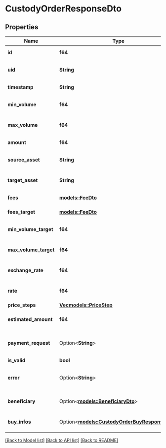 # CustodyOrderResponseDto

## Properties

Name | Type | Description | Notes
------------ | ------------- | ------------- | -------------
**id** | **f64** | Transaction order ID | 
**uid** | **String** | UID of the transaction order | 
**timestamp** | **String** | Price timestamp | 
**min_volume** | **f64** | Minimum volume in source asset | 
**max_volume** | **f64** | Maximum Volume in source asset | 
**amount** | **f64** | Amount in source asset | 
**source_asset** | **String** | Source asset name, Asset or Fiat | 
**target_asset** | **String** | Target asset name, Asset or Fiat | 
**fees** | [**models::FeeDto**](FeeDto.md) | Fee infos in source asset | 
**fees_target** | [**models::FeeDto**](FeeDto.md) | Fee infos in target asset | 
**min_volume_target** | **f64** | Minimum volume in target asset | 
**max_volume_target** | **f64** | Maximum volume in target asset | 
**exchange_rate** | **f64** | Exchange rate in source/target | 
**rate** | **f64** | Final rate (incl. fees) in source/target | 
**price_steps** | [**Vec<models::PriceStep>**](PriceStep.md) |  | 
**estimated_amount** | **f64** | Estimated amount in target asset | 
**payment_request** | Option<**String**> | Payment request (e.g. Lightning invoice) | [optional]
**is_valid** | **bool** |  | 
**error** | Option<**String**> | Error message in case isValid is false | [optional]
**beneficiary** | Option<[**models::BeneficiaryDto**](BeneficiaryDto.md)> | Bank transaction beneficiary | [optional]
**buy_infos** | Option<[**models::CustodyOrderBuyResponseDto**](CustodyOrderBuyResponseDto.md)> | Infos for Buy Custody Orders | [optional]

[[Back to Model list]](../README.md#documentation-for-models) [[Back to API list]](../README.md#documentation-for-api-endpoints) [[Back to README]](../README.md)


